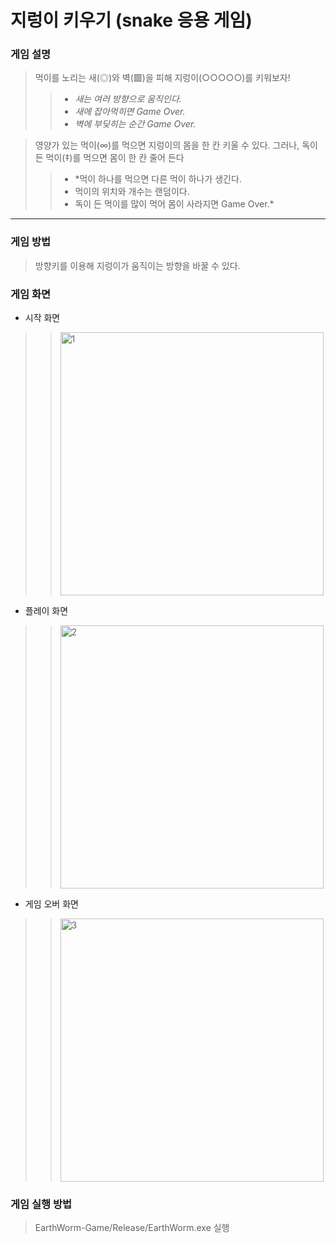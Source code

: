 # 지렁이 키우기 (snake 응용 게임)

### 게임 설명
> 먹이를 노리는 새(◎)와 벽(▩)을 피해 지렁이(○○○○○)를 키워보자!
>> - *새는  여러 방향으로 움직인다.*  
>> - *새에 잡아먹히면 Game Over.*  
>> - *벽에 부딪히는 순간 Game Over.*  

>영양가 있는 먹이(∞)를 먹으면 지렁이의 몸을 한 칸 키울 수 있다.
>그러나, 독이 든 먹이(‡)를 먹으면 몸이 한 칸 줄어 든다
>> - *먹이 하나를 먹으면 다른 먹이 하나가 생긴다.  
>> - 먹이의 위치와 개수는 랜덤이다.  
>> - 독이 든 먹이를 많이 먹어 몸이 사라지면 Game Over.*  


___
### 게임 방법
>방향키를 이용해 지렁이가 움직이는 방향을 바꿀 수 있다.
 
### 게임 화면 
- 시작 화면
>><img width="421" alt="1" src="https://user-images.githubusercontent.com/38491112/79225127-3c985880-7e97-11ea-9c18-a6921307f033.png">

- 플레이 화면
>><img width="421" alt="2" src="https://user-images.githubusercontent.com/38491112/79225098-330ef080-7e97-11ea-8a3c-ca12296840ae.png">

- 게임 오버 화면
>><img width="421" alt="3" src="https://user-images.githubusercontent.com/38491112/79225103-34d8b400-7e97-11ea-9b0d-e27d50a9f475.png">

### 게임 실행 방법
>EarthWorm-Game/Release/EarthWorm.exe 실행
